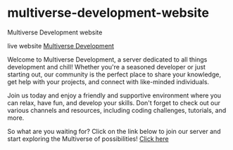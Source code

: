 # multiverse-development-website
Multiverse Development website

live website [Multiverse Development](https://himanshu-137.github.io/discord-website/)

Welcome to Multiverse Development, a server dedicated to all things development and chill! Whether you're a seasoned developer or just starting out, our community is the perfect place to share your knowledge, get help with your projects, and connect with like-minded individuals.

Join us today and enjoy a friendly and supportive environment where you can relax, have fun, and develop your skills. Don't forget to check out our various channels and resources, including coding challenges, tutorials, and more.

So what are you waiting for? Click on the link below to join our server and start exploring the Multiverse of possibilities!
[Click here](https://discord.gg/multiverse-development-964013065140043786)

